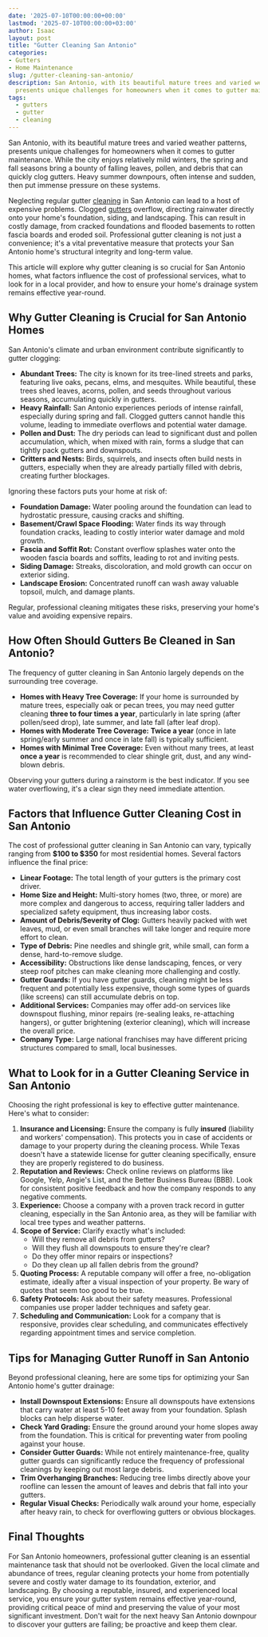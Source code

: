 ```yaml
---
date: '2025-07-10T00:00:00+00:00'
lastmod: '2025-07-10T00:00:00+03:00'
author: Isaac
layout: post
title: "Gutter Cleaning San Antonio"
categories:
- Gutters
- Home Maintenance
slug: /gutter-cleaning-san-antonio/
description: San Antonio, with its beautiful mature trees and varied weather patterns,
  presents unique challenges for homeowners when it comes to gutter maintenance. Wh...
tags: 
  - gutters
  - gutter
  - cleaning
---
```

San Antonio, with its beautiful mature trees and varied weather patterns, presents unique challenges for homeowners when it comes to gutter maintenance. While the city enjoys relatively mild winters, the spring and fall seasons bring a bounty of falling leaves, pollen, and debris that can quickly clog gutters. Heavy summer downpours, often intense and sudden, then put immense pressure on these systems.

Neglecting regular gutter [cleaning](/posts/gutter-cleaning-dallas/) in San Antonio can lead to a host of expensive problems. Clogged [gutters](/posts/all-american-gutters-reviews/) overflow, directing rainwater directly onto your home's foundation, siding, and landscaping. This can result in costly damage, from cracked foundations and flooded basements to rotten fascia boards and eroded soil. Professional gutter cleaning is not just a convenience; it's a vital preventative measure that protects your San Antonio home's structural integrity and long-term value.

This article will explore why gutter cleaning is so crucial for San Antonio homes, what factors influence the cost of professional services, what to look for in a local provider, and how to ensure your home's drainage system remains effective year-round.

## Why Gutter Cleaning is Crucial for San Antonio Homes

San Antonio's climate and urban environment contribute significantly to gutter clogging:

* **Abundant Trees:** The city is known for its tree-lined streets and parks, featuring live oaks, pecans, elms, and mesquites. While beautiful, these trees shed leaves, acorns, pollen, and seeds throughout various seasons, accumulating quickly in gutters.
* **Heavy Rainfall:** San Antonio experiences periods of intense rainfall, especially during spring and fall. Clogged gutters cannot handle this volume, leading to immediate overflows and potential water damage.
* **Pollen and Dust:** The dry periods can lead to significant dust and pollen accumulation, which, when mixed with rain, forms a sludge that can tightly pack gutters and downspouts.
* **Critters and Nests:** Birds, squirrels, and insects often build nests in gutters, especially when they are already partially filled with debris, creating further blockages.

Ignoring these factors puts your home at risk of:

* **Foundation Damage:** Water pooling around the foundation can lead to hydrostatic pressure, causing cracks and shifting.
* **Basement/Crawl Space Flooding:** Water finds its way through foundation cracks, leading to costly interior water damage and mold growth.
* **Fascia and Soffit Rot:** Constant overflow splashes water onto the wooden fascia boards and soffits, leading to rot and inviting pests.
* **Siding Damage:** Streaks, discoloration, and mold growth can occur on exterior siding.
* **Landscape Erosion:** Concentrated runoff can wash away valuable topsoil, mulch, and damage plants.

Regular, professional cleaning mitigates these risks, preserving your home's value and avoiding expensive repairs.

## How Often Should Gutters Be Cleaned in San Antonio?

The frequency of gutter cleaning in San Antonio largely depends on the surrounding tree coverage.

* **Homes with Heavy Tree Coverage:** If your home is surrounded by mature trees, especially oak or pecan trees, you may need gutter cleaning **three to four times a year**, particularly in late spring (after pollen/seed drop), late summer, and late fall (after leaf drop).
* **Homes with Moderate Tree Coverage:** **Twice a year** (once in late spring/early summer and once in late fall) is typically sufficient.
* **Homes with Minimal Tree Coverage:** Even without many trees, at least **once a year** is recommended to clear shingle grit, dust, and any wind-blown debris.

Observing your gutters during a rainstorm is the best indicator. If you see water overflowing, it's a clear sign they need immediate attention.

## Factors that Influence Gutter Cleaning Cost in San Antonio

The cost of professional gutter cleaning in San Antonio can vary, typically ranging from **$100 to $350** for most residential homes. Several factors influence the final price:

* **Linear Footage:** The total length of your gutters is the primary cost driver.
* **Home Size and Height:** Multi-story homes (two, three, or more) are more complex and dangerous to access, requiring taller ladders and specialized safety equipment, thus increasing labor costs.
* **Amount of Debris/Severity of Clog:** Gutters heavily packed with wet leaves, mud, or even small branches will take longer and require more effort to clean.
* **Type of Debris:** Pine needles and shingle grit, while small, can form a dense, hard-to-remove sludge.
* **Accessibility:** Obstructions like dense landscaping, fences, or very steep roof pitches can make cleaning more challenging and costly.
* **Gutter Guards:** If you have gutter guards, cleaning might be less frequent and potentially less expensive, though some types of guards (like screens) can still accumulate debris on top.
* **Additional Services:** Companies may offer add-on services like downspout flushing, minor repairs (re-sealing leaks, re-attaching hangers), or gutter brightening (exterior cleaning), which will increase the overall price.
* **Company Type:** Large national franchises may have different pricing structures compared to small, local businesses.

## What to Look for in a Gutter Cleaning Service in San Antonio

Choosing the right professional is key to effective gutter maintenance. Here's what to consider:

1.  **Insurance and Licensing:** Ensure the company is fully **insured** (liability and workers' compensation). This protects you in case of accidents or damage to your property during the cleaning process. While Texas doesn't have a statewide license for gutter cleaning specifically, ensure they are properly registered to do business.
2.  **Reputation and Reviews:** Check online reviews on platforms like Google, Yelp, Angie's List, and the Better Business Bureau (BBB). Look for consistent positive feedback and how the company responds to any negative comments.
3.  **Experience:** Choose a company with a proven track record in gutter cleaning, especially in the San Antonio area, as they will be familiar with local tree types and weather patterns.
4.  **Scope of Service:** Clarify exactly what's included:
    * Will they remove all debris from gutters?
    * Will they flush all downspouts to ensure they're clear?
    * Do they offer minor repairs or inspections?
    * Do they clean up all fallen debris from the ground?
5.  **Quoting Process:** A reputable company will offer a free, no-obligation estimate, ideally after a visual inspection of your property. Be wary of quotes that seem too good to be true.
6.  **Safety Protocols:** Ask about their safety measures. Professional companies use proper ladder techniques and safety gear.
7.  **Scheduling and Communication:** Look for a company that is responsive, provides clear scheduling, and communicates effectively regarding appointment times and service completion.

## Tips for Managing Gutter Runoff in San Antonio

Beyond professional cleaning, here are some tips for optimizing your San Antonio home's gutter drainage:

* **Install Downspout Extensions:** Ensure all downspouts have extensions that carry water at least 5-10 feet away from your foundation. Splash blocks can help disperse water.
* **Check Yard Grading:** Ensure the ground around your home slopes away from the foundation. This is critical for preventing water from pooling against your house.
* **Consider Gutter Guards:** While not entirely maintenance-free, quality gutter guards can significantly reduce the frequency of professional cleanings by keeping out most large debris.
* **Trim Overhanging Branches:** Reducing tree limbs directly above your roofline can lessen the amount of leaves and debris that fall into your gutters.
* **Regular Visual Checks:** Periodically walk around your home, especially after heavy rain, to check for overflowing gutters or obvious blockages.

## Final Thoughts

For San Antonio homeowners, professional gutter cleaning is an essential maintenance task that should not be overlooked. Given the local climate and abundance of trees, regular cleaning protects your home from potentially severe and costly water damage to its foundation, exterior, and landscaping. By choosing a reputable, insured, and experienced local service, you ensure your gutter system remains effective year-round, providing critical peace of mind and preserving the value of your most significant investment. Don't wait for the next heavy San Antonio downpour to discover your gutters are failing; be proactive and keep them clear.
